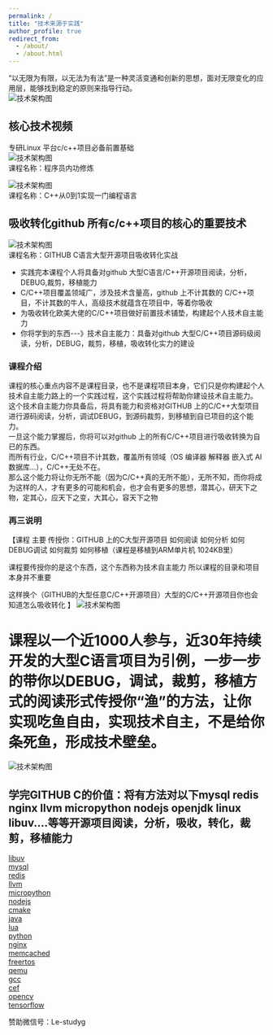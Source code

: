 ```yaml
---
permalink: /
title: "技术来源于实践"
author_profile: true
redirect_from: 
  - /about/
  - /about.html
---
```


“以无限为有限，以无法为有法”是一种灵活变通和创新的思想，面对无限变化的应用层，能够找到稳定的原则来指导行动。  
![技术架构图](https://beifengisnil.github.io/images/base.png)    
## 核心技术视频    
专研Linux 平台c/c++项目必备前置基础  
![技术架构图](https://beifengisnil.github.io/images/ng.png)        
课程名称：程序员内功修炼    
 
![技术架构图](https://beifengisnil.github.io/images/lang.png)          
课程名称：C++从0到1实现一门编程语言    

## 吸收转化github 所有c/c++项目的核心的重要技术   
![技术架构图](https://beifengisnil.github.io/images/arm.png)         
课程名称：GITHUB C语言大型开源项目吸收转化实战    

- 实践完本课程个人将具备对github 大型C语言/C++开源项目阅读，分析，DEBUG,裁剪，移植能力
- C/C++项目覆盖领域广，涉及技术含量高，github 上不计其数的 C/C++项目，不计其数的牛人，高级技术就蕴含在项目中，等着你吸收   
- 为吸收转化欧美大佬的C/C++项目做好前置技术铺垫，构建起个人技术自主能力
- 你将学到的东西---》技术自主能力：具备对github 大型C/C++项目源码级阅读，分析，DEBUG，裁剪，移植，吸收转化实力的建设
  
### 课程介绍   
课程的核心重点内容不是课程目录，也不是课程项目本身，它们只是你构建起个人技术自主能力路上的一个实践过程，这个实践过程将帮助你建设技术自主能力。   
这个技术自主能力你具备后，将具有能力和资格对GITHUB 上的C/C++大型项目进行源码阅读，分析，调试DEBUG，到源码裁剪，到移植到自已项目的这个能力。    
一旦这个能力掌握后，你将可以对github 上的所有C/C++项目进行吸收转换为自已的东西。   
而所有行业，C/C++项目不计其数，覆盖所有领域（OS 编译器  解释器 嵌入式 AI 数据库...），C/C++无处不在。    
那么这个能力将让你无所不能（因为C/C++真的无所不能），无所不知，而你将成为这样的人，才有更多的可能和机会，也才会有更多的思想，潜其心，研天下之物，定其心，应天下之变，大其心，容天下之物    

### 再三说明   
【课程  主要  传授你：GITHUB 上的C大型开源项目  如何阅读  如何分析  如何DEBUG调试 如何裁剪  如何移植（课程是移植到ARM单片机  1024KB里）

课程要传授你的是这个东西，这个东西称为技术自主能力
所以课程的目录和项目本身并不重要

这样换个（GITHUB的大型任意C/C++开源项目）大型的C/C++开源项目你也会知道怎么吸收转化   】
![技术架构图](https://beifengisnil.github.io/images/githubc.png)     
# 课程以一个近1000人参与，近30年持续开发的大型C语言项目为引例，一步一步的带你以DEBUG，调试，裁剪，移植方式的阅读形式传授你“渔”的方法，让你实现吃鱼自由，实现技术自主，不是给你条死鱼，形成技术壁垒。   

![技术架构图](https://beifengisnil.github.io/images/rz.png)    

## 学完GITHUB C的价值：将有方法对以下mysql redis nginx llvm micropython nodejs openjdk linux libuv....等等开源项目阅读，分析，吸收，转化，裁剪，移植能力   
[libuv](https://github.com/libuv/libuv)   
[mysql](https://github.com/mysql/mysql-server)    
[redis](https://github.com/redis/redis)    
[llvm](https://github.com/llvm/llvm-project)    
[micropython](https://github.com/micropython/micropython)    
[nodejs](https://github.com/nodejs/node)    
[cmake](https://github.com/Kitware/CMake)   
[java](https://github.com/openjdk/jdk)   
[lua](https://github.com/lua/lua)    
[python](https://github.com/python/cpython)    
[nginx](https://github.com/nginx/nginx)    
[memcached](https://github.com/memcached/memcached)    
[freertos](https://github.com/FreeRTOS/FreeRTOS)   
[qemu](https://github.com/qemu/qemu)    
[gcc](https://github.com/gcc-mirror/gcc)    
[cef](https://github.com/chromiumembedded/cef)    
[opencv](https://github.com/opencv/opencv)    
[tensorflow](https://github.com/tensorflow/tensorflow)  



赞助微信号：Le-studyg    

  


